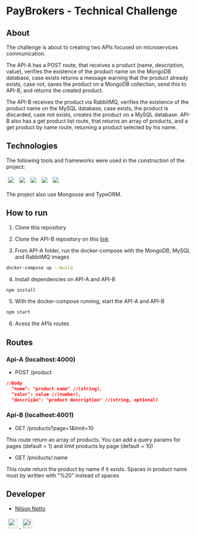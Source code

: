# PayBrokers - Technical Challenge

## About

The challenge is about to creating two APIs focused on microservices communication.

The API-A has a POST route, that receives a product (name, description, value), verifies the existence of the product name on the MongoDB database, case exists returns a message warning that the product already exists, case not, saves the product on a MongoDB collection, send this to API-B, and returns the created product.

The API-B receives the product via RabbitMQ, verifies the existence of the product name on the MySQL database, case exists, the product is discarded, case not exists, creates the product on a MySQL database. API-B also has a get product list route, that returns an array of products, and a get product by name route, returning a product selected by his name.

## Technologies

The following tools and frameworks were used in the construction of the project:<br>

<p>
  <img style='margin: 5px;' src='https://img.shields.io/badge/nestjs-E0234E?style=for-the-badge&logo=nestjs&logoColor=white'>
  <img style='margin: 5px;' src='https://img.shields.io/badge/TypeScript-007ACC?style=for-the-badge&logo=typescript&logoColor=white'>
  <img style='margin: 5px;' src="https://img.shields.io/badge/rabbitmq-%23FF6600.svg?&style=for-the-badge&logo=rabbitmq&logoColor=white"/>
  <img style='margin: 5px;' src="https://img.shields.io/badge/MongoDB-4EA94B?style=for-the-badge&logo=mongodb&logoColor=white"/>
  <img style='margin: 5px;' src='https://img.shields.io/badge/MySQL-005C84?style=for-the-badge&logo=mysql&logoColor=white'>
</p>

The project also use Mongoose and TypeORM.

## How to run

1. Clone this repository

2. Clone the API-B repository on this [link](https://github.com/NilsonNetto/paybrokers-apiB)

3. From API-A folder, run the docker-compose with the MongoDB, MySQL and RabbitMQ images

```bash
docker-compose up --build
```

4. Install dependencies on API-A and API-B

```bash
npm install
```

5. With the docker-compose running, start the API-A and API-B

```bash
npm start
```

6. Acess the APIs routes

## Routes

### Api-A (localhost:4000)

- POST /product

```json
//Body
  "nome": "product name" //(string),
  "valor": value //(number),
  "descrição": "product description" //(string, optional)
```

### Api-B (localhost:4001)

- GET /products?page=1&limit=10

This route return an array of products.
You can add a query params for pages (default = 1) and limit products by page (default = 10)

- GET /products/:name

This route return the product by name if it exists.
Spaces in product name must by written with "%20" instead of spaces

## Developer

- [Nilson Netto](https://github.com/NilsonNetto)

<a href="mailto:eng.nilsonnetto@gmail.com" target="_blank">
  <img style='margin: 5px;' src="https://img.shields.io/static/v1?message=Gmail&logo=gmail&label=&color=D14836&logoColor=white&labelColor=&style=for-the-badge" height="25" alt="gmail logo"  />
</a>
<a href="https://www.linkedin.com/in/nilson-netto/" target="_blank">
  <img style='margin: 5px;' src="https://img.shields.io/static/v1?message=LinkedIn&logo=linkedin&label=&color=0077B5&logoColor=white&labelColor=&style=for-the-badge" height="25" alt="linkedin logo"  />
</a>
